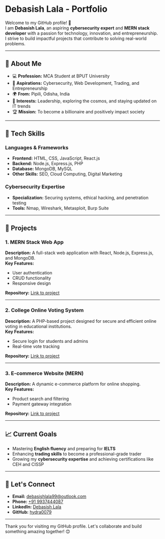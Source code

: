 # Debasish Lala - Portfolio

Welcome to my GitHub profile! 🚀  
I am **Debasish Lala**, an aspiring **cybersecurity expert** and **MERN stack developer** with a passion for technology, innovation, and entrepreneurship. I strive to build impactful projects that contribute to solving real-world problems.

---

## 🌟 About Me

- 💻 **Profession:** MCA Student at BPUT University  
- 🎯 **Aspirations:** Cybersecurity, Web Development, Trading, and Entrepreneurship  
- 🌍 **From:** Pipili, Odisha, India  
- 🌌 **Interests:** Leadership, exploring the cosmos, and staying updated on IT trends  
- 🏆 **Mission:** To become a billionaire and positively impact society  

---

## 🔧 Tech Skills

### Languages & Frameworks
- **Frontend:** HTML, CSS, JavaScript, React.js  
- **Backend:** Node.js, Express.js, PHP  
- **Database:** MongoDB, MySQL  
- **Other Skills:** SEO, Cloud Computing, Digital Marketing  

### Cybersecurity Expertise
- **Specialization:** Securing systems, ethical hacking, and penetration testing  
- **Tools:** Nmap, Wireshark, Metasploit, Burp Suite  

---

## 📂 Projects

### 1. **MERN Stack Web App**  
**Description:** A full-stack web application with React, Node.js, Express.js, and MongoDB.  
**Key Features:**  
- User authentication  
- CRUD functionality  
- Responsive design  

**Repository:** [Link to project](#)

---

### 2. **College Online Voting System**  
**Description:** A PHP-based project designed for secure and efficient online voting in educational institutions.  
**Key Features:**  
- Secure login for students and admins  
- Real-time vote tracking  

**Repository:** [Link to project](#)

---

### 3. **E-commerce Website (MERN)**  
**Description:** A dynamic e-commerce platform for online shopping.  
**Key Features:**  
- Product search and filtering  
- Payment gateway integration  

**Repository:** [Link to project](#)

---

## 📈 Current Goals
- Mastering **English fluency** and preparing for **IELTS**  
- Enhancing **trading skills** to become a professional-grade trader  
- Growing my **cybersecurity expertise** and achieving certifications like CEH and CISSP  

---

## 💼 Let's Connect

- **Email:** [debasishlala99@outlook.com](mailto:debasishlala99@outlook.com)  
- **Phone:** [+91 9937444087](tel:+919937444087)  
- **LinkedIn:** [Debasish Lala](https://www.linkedin.com/in/debasishlala)  
- **GitHub:** [hydra0079](https://github.com/hydra0079)  

---

Thank you for visiting my GitHub profile. Let's collaborate and build something amazing together! 😊
